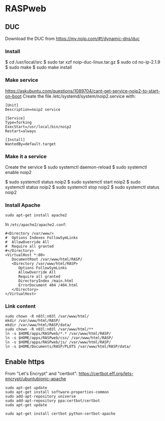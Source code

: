 # RASPweb

## DUC
Download the DUC from https://my.noip.com/#!/dynamic-dns/duc

### Install
$ cd /usr/local/src
$ sudo tar xzf noip-duc-linux.tar.gz
$ sudo cd no-ip-2.1.9
$ sudo make
$ sudo make install

### Make service
https://askubuntu.com/questions/1089704/cant-get-service-noip2-to-start-on-boot
Create the file /etc/systemd/system/noip2.service with:
```
[Unit]
Description=noip2 service

[Service]
Type=forking
ExecStart=/usr/local/bin/noip2
Restart=always

[Install]
WantedBy=default.target
```

### Make it a service
Create the service
$ sudo systemctl daemon-reload
$ sudo systemctl enable noip2

$ sudo systemctl status noip2
$ sudo systemctl start  noip2
$ sudo systemctl status noip2
$ sudo systemctl stop   noip2
$ sudo systemctl status noip2


### Install Apache
```
sudo apt-get install apache2
```
In `/etc/apache2/apache2.conf`:
```
#<Directory /var/www/>
#  Options Indexes FollowSymLinks
#  AllowOverride All
#  Require all granted
#</Directory>
<VirtualHost *:80>
   DocumentRoot /var/www/html/RASP/
   <Directory /var/www/html/RASP>
      Options FollowSymLinks
      AllowOverride All
      Require all granted
      DirectoryIndex /main.html
      ErrorDocument 404 /404.html
   </Directory>
</VirtualHost>
```


### Link content
```
sudo chown -R n03l:n03l /var/www/html/
mkdir /var/www/html/RASP/
mkdir /var/www/html/RASP/data/
sudo chown -R n03l:n03l /var/www/html/**
ln -s $HOME/apps/RASPweb/*.* /var/www/html/RASP/
ln -s $HOME/apps/RASPweb/css/ /var/www/html/RASP/
ln -s $HOME/apps/RASPweb/js/ /var/www/html/RASP/
ln -s $HOME/Documents/RASP/PLOTS /var/www/html/RASP/data/
```

## Enable https
From "Let's Encrypt" and "certbot": https://certbot.eff.org/lets-encrypt/ubuntubionic-apache

```
sudo apt-get update
sudo apt-get install software-properties-common
sudo add-apt-repository universe
sudo add-apt-repository ppa:certbot/certbot
sudo apt-get update
```

```
sudo apt-get install certbot python-certbot-apache
```
